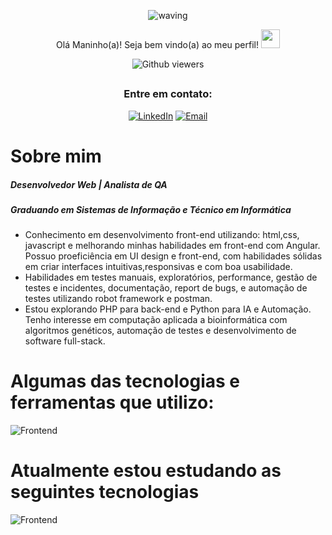 <div align="center">
  

  

![waving](https://capsule-render.vercel.app/api?type=waving&height=200&text=Felipe%20Gabriel&fontAlign=50&fontAlignY=40&color=0:12ee,fff:3cb391F&animation=twinkling&fontColor=3B74BE)

Olá Maninho(a)! Seja bem vindo(a) ao meu perfil! <img src="https://c.tenor.com/Wx9IEmZZXSoAAAAi/hi.gif" width=30>

  ![Github viewers](https://komarev.com/ghpvc/?username=FelipeGabriel7&color=3B74BE&style=for-the-badge)

##

### Entre em contato:


<div>
  
  [![LinkedIn](https://img.shields.io/badge/LinkedIn-000?style=for-the-badge&logo=linkedin&logoColor=0E76A8)](https://www.linkedin.com/in/felipe-gabriel-dev/)
  [![Email](https://img.shields.io/badge/Email-000?style=for-the-badge&logo=gmail&logoColor=0E76A8)](mailto:felipegabfd@gmail.com)
  
</div>

</div>

# Sobre mim

<h5> Desenvolvedor Web | Analista de QA </h5>
<h5> Graduando em Sistemas de Informação e Técnico em Informática</h5>
<ul>
  <li> Conhecimento em desenvolvimento front-end utilizando: html,css, javascript e melhorando minhas habilidades em front-end com Angular. Possuo proeficiência em UI design e front-end, com habilidades sólidas em criar interfaces intuitivas,responsivas e com boa usabilidade. </li>
  <li> Habilidades em testes manuais, exploratórios, performance, gestão de testes e incidentes, documentação, report de bugs, e automação de testes utilizando robot framework e postman.</li>
  <li> Estou explorando PHP para back-end e Python para IA e Automação. Tenho interesse em computação aplicada a bioinformática com algoritmos genéticos, automação de testes e desenvolvimento de software full-stack. </li>
</ul>

# Algumas das tecnologias e ferramentas que utilizo:

![Frontend](https://skillicons.dev/icons?i=figma,html,css,bootstrap,js,ts,angular,py,php,postman,mysql,sqlite)

# Atualmente estou estudando as seguintes tecnologias

![Frontend](https://skillicons.dev/icons?i=angular,ts,php,py)

<br>



  
